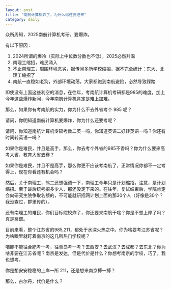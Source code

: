 ```yaml
---
layout: post
title: "南航计算机炸了，为什么你还要进来"
category: daily
---
```


众所周知，2025南航计算机考研，要爆炸。

有以下原因：

1. 2024所谓的爆冷（实际上中位数分数也不低），2025必然升温
2. 南理工缩招，难民涌入
3. 不止南理工，周围环境恶劣，据传闻多所学校缩招，据不完全统计：东大、北理工缩招了
4. 南航一直稳如老狗，外部环境动荡，大家都跑到南航避险，必然导致踩踏


即使没有上面这些利空的消息，在往年，考南航计算机考研都是985的难度，加上今年这些爆炸新闻，今年南航计算机肯定是难上加难。


那么，如果你有考南航的实力，你为什么不去外省考个 985 呢？


请问，你明知道南航计算机要爆炸，你为什么还要考呢？


请问，你知道南航计算机专硕考数二英一吗，你知道英语二好转英语一吗？你还有时间转英语一吗？


如果你是难民，并且是高手，那么，你去考个外省的985不香吗？你为什么要来高考大省、教育大省去卷？


如果你是难民，并且不是高手，那么你更不应该考南航了，正常情况你都不一定考得上，现在你看还有机会吗？


然后，关于南理工，熊二还想强调一下，南理工今年只是计划缩招，注意，是计划缩招。至于最后统考招多少人，那还没定下来的。在往年，复试结束后，学院肯定会向研究生院争取名额的，不可能就研招网计划上面的那30个人（好像是30个？我没查过，群里传的）。


还有南理工的难民，你们目标院校炸了，你还要来南航干啥？你是不想上岸了吗？真是离谱。


目前来看，整个江苏省的985,211，都处于水深火热之中。你为啥要考江苏省呢？为啥眼里就盯着南京的这几所热门学校呢？


咱能不能往合肥考一考，往青岛考一考？去西安？去武汉？去成都？去东北？你为啥非要在江苏省呢？南京是发达，但是代价是什么？你想考南京的学校，巧了，我也想考。


你是想安安稳稳的上岸一所 211，还是想来南京搏一搏？


那么，古尔丹，代价是什么？

